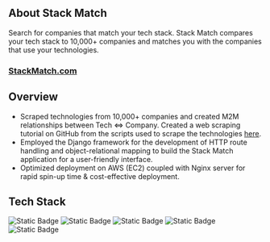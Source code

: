 ## About Stack Match

Search for companies that match your tech stack. Stack Match compares your tech stack to 10,000+ companies and matches you with the companies that use your technologies.

### <a href="http://3.133.91.182/" target="_blank">StackMatch.com</a>

## Overview
* Scraped technologies from 10,000+ companies and created M2M relationships between Tech <=> Company. Created a web scraping tutorial on GitHub from the scripts used to scrape the technologies <a href="https://github.com/woox99/Builtin-WebScraper-Tutorial" target="_blank">here</a>.
* Employed the Django framework for the development of HTTP route handling and object-relational mapping to build the Stack Match application for a user-friendly interface.
* Optimized deployment on AWS (EC2) coupled with Nginx server for rapid spin-up time & cost-effective deployment.

## Tech Stack

![Static Badge](https://img.shields.io/badge/Python%20-%20%239A85BE)    ![Static Badge](https://img.shields.io/badge/Django-%20%239A85BE)  ![Static Badge](https://img.shields.io/badge/AWS%20EC2-%20%239A85BE) ![Static Badge](https://img.shields.io/badge/MVC%20Design-%20%239A85BE) ![Static Badge](https://img.shields.io/badge/SQLite-%20%239A85BE)